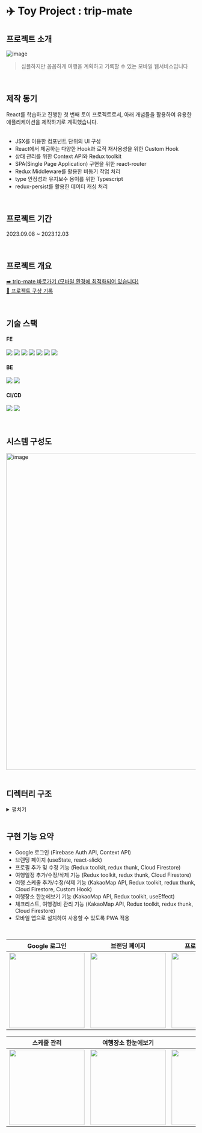 # ✈️ Toy Project : trip-mate

## 프로젝트 소개
![image](https://github.com/minsuhan1/trip-mate/assets/50696567/15c46bbe-618f-4bc0-87c6-b28adc045d25)

> 심플하지만 꼼꼼하게 여행을 계획하고 기록할 수 있는 모바일 웹서비스입니다

<br>

## 제작 동기
React를 학습하고 진행한 첫 번째 토이 프로젝트로서, 아래 개념들을 활용하여 유용한 애플리케이션을 제작하기로 계획했습니다.<br><br>
- JSX를 이용한 컴포넌트 단위의 UI 구성
- React에서 제공하는 다양한 Hook과 로직 재사용성을 위한 Custom Hook
- 상태 관리를 위한 Context API와 Redux toolkit
- SPA(Single Page Application) 구현을 위한 react-router
- Redux Middleware를 활용한 비동기 작업 처리
- type 안정성과 유지보수 용이를 위한 Typescript
- redux-persist를 활용한 데이터 캐싱 처리

<br>

## 프로젝트 기간
2023.09.08 ~ 2023.12.03

<br>

## 프로젝트 개요
[➡️ trip-mate 바로가기 (모바일 환경에 최적화되어 있습니다)](https://minsuhan1.github.io/trip-mate)<br>
[📝 프로젝트 구상 기록](https://accurate-bank-c77.notion.site/f4daecd5764c4b11b6692105cf461a15?pvs=4)

<br>

## 기술 스택
#### FE
<img src="https://img.shields.io/badge/Typescript-000000?style=flat-square&logo=typescript&logoColor=3178C6"/> <img src="https://img.shields.io/badge/React-000000?style=flat-square&logo=react&logoColor=61DAFB"/> <img src="https://img.shields.io/badge/Scss-000000?style=flat-square&logo=sass&logoColor=CC6699"/> <img src="https://img.shields.io/badge/HTML-000000?style=flat-square&logo=html5&logoColor=E34F26"/> <img src="https://img.shields.io/badge/Redux-000000?style=flat-square&logo=redux&logoColor=764ABC"/> <img src="https://img.shields.io/badge/styled&ndash;components-000000?style=flat-square&logo=styled-components&logoColor=DB7093"/> <img src="https://img.shields.io/badge/PWA-000000?style=flat-square&logo=pwa&logoColor=5A0FC8"/>

#### BE
<img src="https://img.shields.io/badge/Firebase Auth-000000?style=flat-square&logo=firebase&logoColor=FFCA28"/> <img src="https://img.shields.io/badge/Cloud Firestore-000000?style=flat-square&logo=firebase&logoColor=FFCA28"/>

#### CI/CD
<img src="https://img.shields.io/badge/Github Actions-000000?style=flat-square&logo=github-actions&logoColor=2088FF"/> <img src="https://img.shields.io/badge/Github Pages-000000?style=flat-square&logo=github-pages&logoColor=ffffff"/>

<br>

## 시스템 구성도
<img width="841" alt="image" src="https://github.com/minsuhan1/trip-mate/assets/50696567/e0aa6ab0-cd85-4734-a2ba-c15e3a49f499">

<br>
<br>

## 디렉터리 구조
<details>
    <summary>펼치기</summary>

```bash
📦 trip-mate
├─ src
│  ├─ App.tsx
│  ├─ assets
│  ├─ components
│  │  ├─ auth
│  │  ├─ branding
│  │  ├─ checklist
│  │  ├─ common
│  │  │  ├─ Button
│  │  │  ├─ DropdownMenu
│  │  │  ├─ FloatingAddButton
│  │  │  ├─ Form
│  │  │  ├─ IconButton
│  │  │  ├─ LargeTitle
│  │  │  ├─ LoadingSpinner
│  │  │  ├─ MapInput
│  │  │  ├─ Modal
│  │  │  ├─ NavBar
│  │  │  ├─ NavBarWithIcons
│  │  │  ├─ Overlay
│  │  │  ├─ Spacing
│  │  │  ├─ TabMenu
│  │  │  └─ TabSelector
│  │  ├─ expenses
│  │  ├─ forms
│  │  │  ├─ expense
│  │  │  ├─ profile
│  │  │  ├─ schedule
│  │  │  └─ trip
│  │  ├─ home
│  │  ├─ modal-contents
│  │  ├─ place-overview
│  │  └─ schedule
│  ├─ constants
│  │  └─ constants.ts
│  ├─ contexts
│  │  ├─ auth-context.tsx
│  │  ├─ form-context.tsx
│  │  ├─ loading-context.tsx
│  │  └─ modal-context.tsx
│  ├─ hooks
│  │  ├─ useApp.ts
│  │  ├─ useClickOutside.tsx
│  │  ├─ useForm.ts
│  │  ├─ usePlaceSelector.tsx
│  │  └─ useTabSelector.tsx
│  ├─ index.tsx
│  ├─ layouts
│  │  └─ bottom-nav
│  ├─ logo.svg
│  ├─ pages
│  │  ├─ ErrorPage.tsx
│  │  ├─ NotFoundPage.tsx
│  │  ├─ PrivateRoutes.tsx
│  │  ├─ RootPage.tsx
│  │  ├─ auth
│  │  ├─ branding
│  │  ├─ checklist
│  │  ├─ expenses
│  │  ├─ home
│  │  ├─ place-overview
│  │  ├─ profile
│  │  ├─ schedule
│  │  └─ trip
│  ├─ react-app-env.d.ts
│  ├─ service-worker.ts
│  ├─ serviceWorkerRegistration.ts
│  ├─ services
│  │  └─ firebase.tsx
│  ├─ store
│  │  ├─ checklistReducer.ts
│  │  ├─ expensesReducer.ts
│  │  ├─ index.ts
│  │  ├─ profileReducer.ts
│  │  ├─ scheduleReducer.ts
│  │  └─ triplistReducer.ts
│  ├─ styles
│  │  ├─ globalStyle.tsx
│  │  └─ page-wrap-padding-15.tsx
│  └─ utils
│     ├─ auth
│     ├─ checklist
│     ├─ common.ts
│     ├─ expenses
│     ├─ profile
│     ├─ schedule
│     └─ trip
└─ tsconfig.json
```

©generated by [Project Tree Generator](https://woochanleee.github.io/project-tree-generator)

</details>

<br>

## 구현 기능 요약
- Google 로그인 (Firebase Auth API, Context API)
- 브랜딩 페이지 (useState, react-slick)
- 프로필 추가 및 수정 기능 (Redux toolkit, redux thunk, Cloud Firestore)
- 여행일정 추가/수정/삭제 기능 (Redux toolkit, redux thunk, Cloud Firestore)
- 여행 스케줄 추가/수정/삭제 기능 (KakaoMap API, Redux toolkit, redux thunk, Cloud Firestore, Custom Hook)
- 여행장소 한눈에보기 기능 (KakaoMap API, Redux toolkit, useEffect)
- 체크리스트, 여행경비 관리 기능 (KakaoMap API, Redux toolkit, redux thunk, Cloud Firestore)
- 모바일 앱으로 설치하여 사용할 수 있도록 PWA 적용

<br>

|                                                    Google 로그인                                                     |                                                    브랜딩 페이지                                                     |                                                 프로필 확인 및 수정                                                  |                                                     여행일정 생성                                                     |
| :------------------------------------------------------------------------------------------------------------------: | :------------------------------------------------------------------------------------------------------------------: | :------------------------------------------------------------------------------------------------------------------: | :-------------------------------------------------------------------------------------------------------------------: |
| <img src="https://github.com/minsuhan1/geulmadi/assets/50696567/a8f89e81-4929-4601-95e2-37f0c830eee2" width="200" /> | <img src="https://github.com/minsuhan1/geulmadi/assets/50696567/fec4ff87-a8bf-4f85-88b0-c28c90edb692" width="200" /> | <img src="https://github.com/minsuhan1/geulmadi/assets/50696567/aa05cc91-aef1-4f29-945e-0aa613f7a7b8" width="200" /> | <img src="https://github.com/minsuhan1/trip-mate/assets/50696567/b2206d3c-35ec-47f0-b98c-4668b0409096" width="200" /> |

|                                                      스케줄 관리                                                      |                                                 여행장소 한눈에보기                                                  |                                                      체크리스트                                                      |                                                     여행경비 관리                                                     |
| :-------------------------------------------------------------------------------------------------------------------: | :------------------------------------------------------------------------------------------------------------------: | :------------------------------------------------------------------------------------------------------------------: | :-------------------------------------------------------------------------------------------------------------------: |
| <img src="https://github.com/minsuhan1/trip-mate/assets/50696567/f129eb71-4d65-487e-93e3-74ab08b4333e" width="200" /> | <img src="https://github.com/minsuhan1/geulmadi/assets/50696567/79291905-e15e-4c9d-86fb-21677e881c3e" width="200" /> | <img src="https://github.com/minsuhan1/geulmadi/assets/50696567/5c244d04-fd99-433a-bd4e-1b0bb0c2c610" width="200" /> | <img src="https://github.com/minsuhan1/trip-mate/assets/50696567/952cc6ba-22e8-41a5-a563-bb46543b9e14" width="200" /> |

```

```
